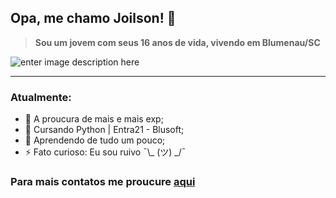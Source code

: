 
## Opa, me chamo Joilson! 🤠
> **Sou um jovem com seus 16 anos de vida, vivendo em Blumenau/SC** 
 
![enter image description here](https://i.pinimg.com/originals/3d/74/68/3d7468d1bb523674726ba6934a396566.gif) 
 ***

### Atualmente:

- 🔭 A proucura de mais e mais exp;
- 🌱 Cursando Python | Entra21 - Blusoft; 
- 🤔 Aprendendo de tudo um pouco;
- ⚡ Fato curioso: Eu sou ruivo ¯\\_ (ツ) _/¯

### Para mais contatos me proucure [aqui]( https://linktr.ee/joilsu_) 
